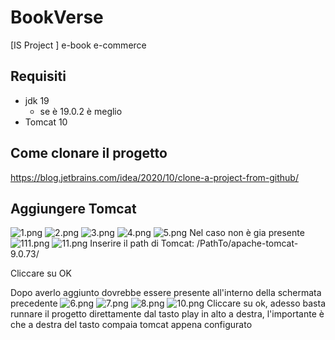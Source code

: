 # BookVerse
[IS Project ] e-book e-commerce

## Requisiti

- jdk 19
  - se è 19.0.2 è meglio
- Tomcat 10

## Come clonare il progetto

https://blog.jetbrains.com/idea/2020/10/clone-a-project-from-github/

## Aggiungere Tomcat

![1.png](Assets%2F1.png)
![2.png](Assets%2F2.png)
![3.png](Assets%2F3.png)
![4.png](Assets%2F4.png)
![5.png](Assets%2F5.png)
Nel caso non è gia presente 
![111.png](Assets%2F111.png)
![11.png](Assets%2F11.png)
Inserire il path di Tomcat: /PathTo/apache-tomcat-9.0.73/

Cliccare su OK

Dopo averlo aggiunto dovrebbe essere presente all'interno della schermata precedente
![6.png](Assets%2F6.png)
![7.png](Assets%2F7.png)
![8.png](Assets%2F8.png)
![10.png](Assets%2F10.png)
Cliccare su ok, adesso basta runnare il progetto direttamente dal tasto play in alto a destra, l'importante è che a destra del tasto compaia tomcat appena configurato
